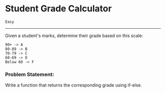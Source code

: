 # Student Grade Calculator

`Easy`

---

Given a student's marks, determine their grade based on this scale:

```
90+ -> A
80-89 -> B
70-79 -> C
60-69 -> D
Below 60 -> F
```

### Problem Statement:

Write a function that returns the corresponding grade using if-else.
